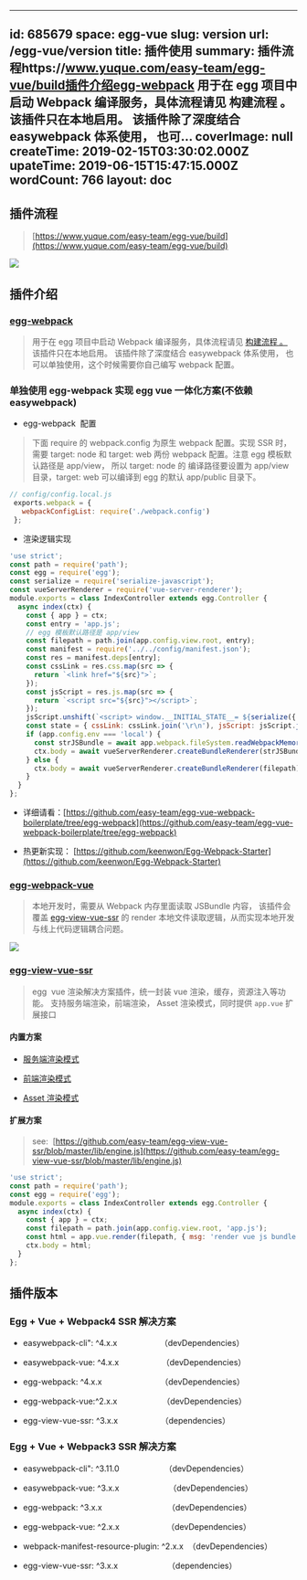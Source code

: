 
---
id: 685679
space: egg-vue
slug: version
url: /egg-vue/version
title: 插件使用
summary: 插件流程https://www.yuque.com/easy-team/egg-vue/build插件介绍egg-webpack 用于在 egg 项目中启动 Webpack 编译服务，具体流程请见 构建流程 。 该插件只在本地启用。 该插件除了深度结合 easywebpack 体系使用， 也可...
coverImage: null
createTime: 2019-02-15T03:30:02.000Z 
upateTime: 2019-06-15T15:47:15.000Z
wordCount: 766
layout: doc
---

## 插件流程
> [https://www.yuque.com/easy-team/egg-vue/build](https://www.yuque.com/easy-team/egg-vue/build)

![](https://cdn.nlark.com/yuque/0/2019/png/116733/1550044986546-7774425c-9f73-4c23-8a0d-ff79fd56e7d1.png#width=827)


## 插件介绍


### [egg-webpack](https://github.com/easy-team/egg-webpack) 

> 用于在 egg 项目中启动 Webpack 编译服务，具体流程请见 [构建流程 。 ](https://www.yuque.com/easy-team/egg-vue/build)该插件只在本地启用。 该插件除了深度结合 easywebpack 体系使用， 也可以单独使用，这个时候需要你自己编写 webpack 配置。



### 单独使用 egg-webpack 实现 egg vue 一体化方案(不依赖easywebpack)

- egg-webpack  配置


> 下面 require 的 webpack.config 为原生 webpack 配置。实现 SSR 时， 需要 target: node 和 target: web 两份 webpack 配置。注意 egg 模板默认路径是 app/view， 所以 target: node 的 编译路径要设置为 app/view 目录，target: web 可以编译到 egg 的默认 app/public 目录下。


```javascript
// config/config.local.js
 exports.webpack = {
   webpackConfigList: require('./webpack.config')
 };
```

- 渲染逻辑实现


```javascript
'use strict';
const path = require('path');
const egg = require('egg');
const serialize = require('serialize-javascript');
const vueServerRenderer = require('vue-server-renderer');
module.exports = class IndexController extends egg.Controller {
  async index(ctx) {
    const { app } = ctx;
    const entry = 'app.js';
    // egg 模板默认路径是 app/view
    const filepath = path.join(app.config.view.root, entry);
    const manifest = require('../../config/manifest.json');
    const res = manifest.deps[entry];
    const cssLink = res.css.map(src => {
      return `<link href="${src}">`;
    });
    const jsScript = res.js.map(src => {
      return `<script src="${src}"></script>`;
    });
    jsScript.unshift(`<script> window.__INITIAL_STATE__= ${serialize({ cssLink: '', jsScript: '' }, { isJSON: true })};</script>`);
    const state = { cssLink: cssLink.join('\r\n'), jsScript: jsScript.join('\r\n') };
    if (app.config.env === 'local') {
      const strJSBundle = await app.webpack.fileSystem.readWebpackMemoryFile(filepath);
      ctx.body = await vueServerRenderer.createBundleRenderer(strJSBundle).renderToString({ state });
    } else {
      ctx.body = await vueServerRenderer.createBundleRenderer(filepath).renderToString({ state });
    }
  }
};
```

- 详细请看：[https://github.com/easy-team/egg-vue-webpack-boilerplate/tree/egg-webpack](https://github.com/easy-team/egg-vue-webpack-boilerplate/tree/egg-webpack)

- 热更新实现： [https://github.com/keenwon/Egg-Webpack-Starter](https://github.com/keenwon/Egg-Webpack-Starter)



### [egg-webpack-vue](https://github.com/easy-team/egg-webpack-vue) 

> 本地开发时，需要从 Webpack 内存里面读取 JSBundle 内容， 该插件会覆盖 [egg-view-vue-ssr](https://github.com/easy-team/egg-view-vue-ssr) 的 render 本地文件读取逻辑，从而实现本地开发与线上代码逻辑耦合问题。


![](https://cdn.nlark.com/yuque/0/2019/png/116733/1550045193178-52be257a-fbab-429c-ad99-c04138bf9a5b.png#width=784)


### [egg-view-vue-ssr](https://github.com/easy-team/egg-view-vue-ssr)

> egg  vue 渲染解决方案插件，统一封装 vue 渲染，缓存，资源注入等功能。 支持服务端渲染，前端渲染， Asset 渲染模式，同时提供 `app.vue` 扩展接口



#### 内置方案

- [服务端渲染模式 ](https://www.yuque.com/easy-team/egg-vue/node)

- [前端渲染模式](https://www.yuque.com/easy-team/egg-vue/web)

- [Asset 渲染模式](https://www.yuque.com/easy-team/egg-vue/asset)



#### 扩展方案

> see:  [https://github.com/easy-team/egg-view-vue-ssr/blob/master/lib/engine.js](https://github.com/easy-team/egg-view-vue-ssr/blob/master/lib/engine.js)


```javascript
'use strict';
const path = require('path');
const egg = require('egg');
module.exports = class IndexController extends egg.Controller {
  async index(ctx) {
    const { app } = ctx;
    const filepath = path.join(app.config.view.root, 'app.js');
    const html = app.vue.render(filepath, { msg: 'render vue js bundle file to html'});
    ctx.body = html;
  }
};
```



## 插件版本



### Egg + Vue + Webpack4 SSR 解决方案

- easywebpack-cli": ^4.x.x                   （devDependencies）

- easywebpack-vue: ^4.x.x                   （devDependencies）

- egg-webpack: ^4.x.x                          （devDependencies）

- egg-webpack-vue:^2.x.x                    （devDependencies）

- egg-view-vue-ssr: ^3.x.x                   （dependencies）



### Egg + Vue + Webpack3 SSR 解决方案

- easywebpack-cli": ^3.11.0                    （devDependencies）

- easywebpack-vue: ^3.x.x                      （devDependencies）

- egg-webpack: ^3.x.x                             （devDependencies）

- egg-webpack-vue: ^2.x.x                     （devDependencies）

- webpack-manifest-resource-plugin: ^2.x.x  （devDependencies）

- egg-view-vue-ssr: ^3.x.x                      （dependencies）



  